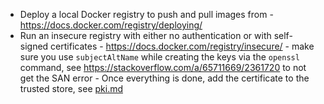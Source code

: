 - Deploy a local Docker registry to push and pull images from - https://docs.docker.com/registry/deploying/
- Run an insecure registry with either no authentication or with self-signed certificates - https://docs.docker.com/registry/insecure/ - make sure you use `subjectAltName` while creating the keys via the `openssl` command, see https://stackoverflow.com/a/65711669/2361720 to not get the SAN error - Once everything is done, add the certificate to the trusted store, see [pki.md](pki.md)
